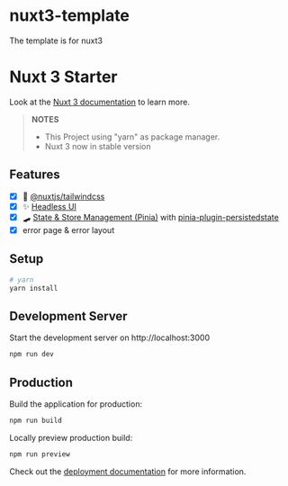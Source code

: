 # nuxt3-template
The template is for nuxt3

# Nuxt 3 Starter

Look at the [Nuxt 3 documentation](https://nuxt.com/docs/getting-started/introduction) to learn more.

> **NOTES** 
> - This Project using "yarn" as package manager.
> - Nuxt 3 now in stable version

## Features
- [x] 💨 [@nuxtjs/tailwindcss](https://www.npmjs.com/package/@nuxtjs/tailwindcss)
- [x] ✨ [Headless UI](https://headlessui.dev/)
- [x] 🛹 [State & Store Management (Pinia)](https://pinia.vuejs.org/) with [pinia-plugin-persistedstate](https://www.npmjs.com/package/pinia-plugin-persistedstate)
- [x]    error page & error layout

## Setup

```bash
# yarn
yarn install

```

## Development Server

Start the development server on http://localhost:3000

```bash
npm run dev
```

## Production

Build the application for production:

```bash
npm run build
```

Locally preview production build:

```bash
npm run preview
```

Check out the [deployment documentation](https://nuxt.com/docs/getting-started/deployment) for more information.